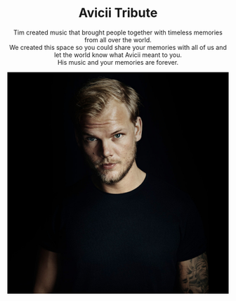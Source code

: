 <h1 align="center"> Avicii Tribute </h1>

<p align="center">Tim created music that brought people together with timeless memories from all over the world.<br>
We created this space so you could share your memories with all of us and let the world know what Avicii meant to you.<br>
His music and your memories are forever.</p>

[![Avicii Tribute](Tim.jpg)](https://aviciitribute.netlify.app)
